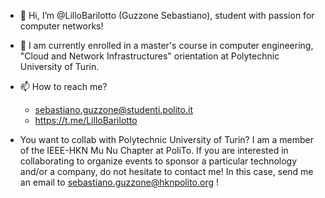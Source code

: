- 👋 Hi, I’m @LilloBarilotto (Guzzone Sebastiano), student with passion for computer networks!
- 🌱 I am currently enrolled in a master's course in computer engineering, "Cloud and Network Infrastructures" orientation at Polytechnic University of Turin.
- 📫 How to reach me?
  - sebastiano.guzzone@studenti.polito.it
  - https://t.me/LilloBarilotto
 
- You want to collab with Polytechnic University of Turin? I am a member of the IEEE-HKN Mu Nu Chapter at PoliTo.
  If you are interested in collaborating to organize events to sponsor a particular technology and/or a company, do not hesitate to contact me!
  In this case, send me an email to sebastiano.guzzone@hknpolito.org !

<!---
LilloBarilotto/LilloBarilotto is a ✨ special ✨ repository because its `README.md` (this file) appears on your GitHub profile.
You can click the Preview link to take a look at your changes.
--->
